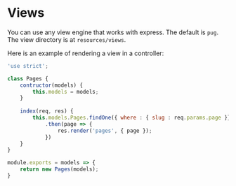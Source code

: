 # Views

You can use any view engine that works with express. The default is `pug`. The view directory is at 
`resources/views`.

Here is an example of rendering a view in a controller:

```javascript
'use strict';

class Pages {
    contructor(models) {
        this.models = models;
    }
    
    index(req, res) {
        this.models.Pages.findOne({ where : { slug : req.params.page }})
            .then(page => {
                res.render('pages', { page });
            })
    }
}

module.exports = models => {
    return new Pages(models);
}
```